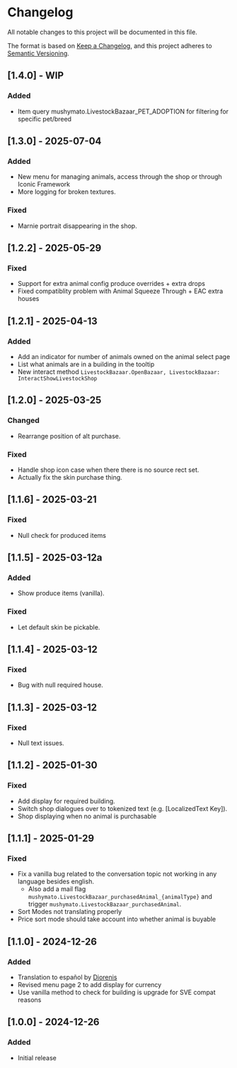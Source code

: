 # Changelog

All notable changes to this project will be documented in this file.

The format is based on [Keep a Changelog](https://keepachangelog.com/en/1.1.0/), and this project adheres to [Semantic Versioning](https://semver.org/spec/v2.0.0.html).

## [1.4.0] - WIP

### Added

- Item query mushymato.LivestockBazaar_PET_ADOPTION for filtering for specific pet/breed

## [1.3.0] - 2025-07-04

### Added

- New menu for managing animals, access through the shop or through Iconic Framework
- More logging for broken textures.

### Fixed

- Marnie portrait disappearing in the shop.

## [1.2.2] - 2025-05-29

### Fixed

- Support for extra animal config produce overrides + extra drops
- Fixed compatiblity problem with Animal Squeeze Through + EAC extra houses

## [1.2.1] - 2025-04-13

### Added

- Add an indicator for number of animals owned on the animal select page
- List what animals are in a building in the tooltip
- New interact method `LivestockBazaar.OpenBazaar, LivestockBazaar: InteractShowLivestockShop`

## [1.2.0] - 2025-03-25

### Changed

- Rearrange position of alt purchase.

### Fixed

- Handle shop icon case when there there is no source rect set.
- Actually fix the skin purchase thing.

## [1.1.6] - 2025-03-21

### Fixed

- Null check for produced items

## [1.1.5] - 2025-03-12a

### Added

- Show produce items (vanilla).

### Fixed

- Let default skin be pickable.

## [1.1.4] - 2025-03-12

### Fixed

- Bug with null required house.

## [1.1.3] - 2025-03-12

### Fixed

- Null text issues.

## [1.1.2] - 2025-01-30

### Fixed

- Add display for required building.
- Switch shop dialogues over to tokenized text (e.g. [LocalizedText Key]).
- Shop displaying when no animal is purchasable

## [1.1.1] - 2025-01-29

### Fixed

- Fix a vanilla bug related to the conversation topic not working in any language besides english.
    - Also add a mail flag `mushymato.LivestockBazaar_purchasedAnimal_{animalType}` and trigger `mushymato.LivestockBazaar_purchasedAnimal`.
- Sort Modes not translating properly
- Price sort mode should take account into whether animal is buyable

## [1.1.0] - 2024-12-26

### Added

- Translation to español by [Diorenis](https://next.nexusmods.com/profile/Diorenis)
- Revised menu page 2 to add display for currency
- Use vanilla method to check for building is upgrade for SVE compat reasons

## [1.0.0] - 2024-12-26

### Added

- Initial release
